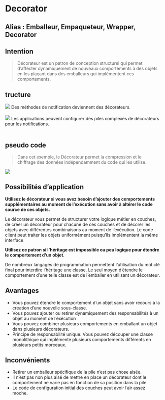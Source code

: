 
# Decorator
## Alias : Emballeur, Empaqueteur, Wrapper, Decorator
## Intention
> Décorateur est un patron de conception structurel qui permet d’affecter dynamiquement de nouveaux comportements à des objets en les plaçant dans des emballeurs qui implémentent ces comportements.

## tructure
<img src="/home/merlin/projets/back/DP/alldp/src/main/java/org/ttm/structural/decorator/solution.png">
Des méthodes de notification deviennent des décorateurs.
<div style="width:100%; height:1px;background:white;"></div>
<br>
<img src="/home/merlin/projets/back/DP/alldp/src/main/java/org/ttm/structural/decorator/solution2.png">
Les applications peuvent configurer des piles complexes de décorateurs pour les notifications.
<div style="width:100%; height:1px;background:white;"></div>
<br>

## pseudo code
> Dans cet exemple, le Décorateur permet la compression et le chiffrage des données indépendamment du code qui les utilise.

<img src="/home/merlin/projets/back/DP/alldp/src/main/java/org/ttm/structural/decorator/example.png">
<br>

## Possibilités d’application
<b>Utilisez le décorateur si vous avez besoin d’ajouter des comportements supplémentaires au moment de l’exécution sans avoir à altérer le code source de ces objets.</b>

Le décorateur vous permet de structurer votre logique métier en couches, de créer un décorateur pour chacune de ces couches et de décorer les objets avec différentes combinaisons au moment de l’exécution. Le code client peut traiter les objets uniformément puisqu’ils implémentent la même interface.

<b>Utilisez ce patron si l’héritage est impossible ou peu logique pour étendre le comportement d’un objet.</b>

De nombreux langages de programmation permettent l’utilisation du mot clé final pour interdire l’héritage une classe. Le seul moyen d’étendre le comportement d’une telle classe est de l’emballer en utilisant un décorateur.

## Avantages

- Vous pouvez étendre le comportement d’un objet sans avoir recours à la création d’une nouvelle sous-classe.
- Vous pouvez ajouter ou retirer dynamiquement des responsabilités à un objet au moment de l’exécution
-  Vous pouvez combiner plusieurs comportements en emballant un objet dans plusieurs décorateurs.
- Principe de responsabilité unique. Vous pouvez découper une classe monolithique qui implémente plusieurs comportements différents en plusieurs petits morceaux.

## Inconvénients
- Retirer un emballeur spécifique de la pile n’est pas chose aisée.
- Il n’est pas non plus aisé de mettre en place un décorateur dont le comportement ne varie pas en fonction de sa position dans la pile.
- Le code de configuration initial des couches peut avoir l’air assez moche.

